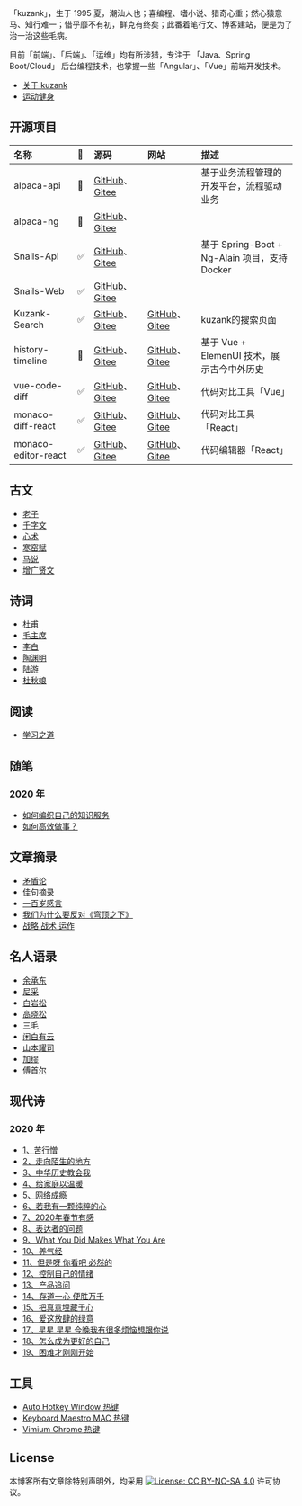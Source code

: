 「kuzank」，生于 1995 夏，潮汕人也；喜编程、嗜小说、猎奇心重；然心猿意马、知行难一；惜乎靡不有初，鲜克有终矣；此番着笔行文、博客建站，便是为了治一治这些毛病。

目前「前端」、「后端」、「运维」均有所涉猎，专注于 「Java、Spring Boot/Cloud」 后台编程技术，也掌握一些「Angular」、「Vue」前端开发技术。

* [关于 kuzank](关于我.md)
* [运动健身](运动健身.md)

## 开源项目

| 名称| 👻 | 源码 | 网站 | 描述 |
|:-------------|:-------------|:-------------|:-------------|:-------------|
| alpaca-api | 🤯 |[GitHub](https://github.com/kuzank/alpaca-api)、[Gitee](https://gitee.com/kuzank/alpaca-api) |   | 基于业务流程管理的开发平台，流程驱动业务 |
| alpaca-ng  | 🤯 |[GitHub](https://github.com/kuzank/alpaca-ng)、[Gitee](https://gitee.com/kuzank/alpaca-ng) | |  |
| Snails-Api |  ✅  | [GitHub](https://github.com/kuzank/snails-api)、[Gitee](https://gitee.com/kuzank/snails-api)| | 基于 Spring-Boot + Ng-Alain 项目，支持 Docker |
| Snails-Web |  ✅  |  [GitHub](https://github.com/kuzank/snails-web)、[Gitee](https://gitee.com/kuzank/snails-web)  | |  |
| Kuzank-Search | ✅ |[GitHub](https://github.com/kuzank/kuzank-search)、[Gitee](https://gitee.com/kuzank/kuzank-search)|  [GitHub](https://kuzank.com/kuzank-search/)、[Gitee](http://kuzank.gitee.io/kuzank-search/) | kuzank的搜索页面 |
| history-timeline | 🚀 |  [GitHub](https://github.com/kuzank/history-timeline)、[Gitee](https://gitee.com/kuzank/history-timeline)  | [GitHub](http://kuzank.com/history-timeline/)、[Gitee](http://kuzank.gitee.io/history-timeline/)  | 基于 Vue + ElemenUI 技术，展示古今中外历史 |
| vue-code-diff | ✅ |  [GitHub](https://github.com/kuzank/vue-code-diff)、[Gitee](https://gitee.com/kuzank/vue-code-diff)  | [GitHub](https://kuzank.github.io/vue-code-diff/)、[Gitee](http://kuzank.gitee.io/vue-code-diff/)  | 代码对比工具「Vue」 |
| monaco-diff-react | ✅ |  [GitHub](https://github.com/kuzank/monaco-diff-react)、[Gitee](https://gitee.com/kuzank/monaco-diff-react)  | [GitHub](http://kuzank.com/monaco-diff-react/)、[Gitee](http://kuzank.gitee.io/monaco-diff-react/)  | 代码对比工具「React」 |
| monaco-editor-react | ✅ |  [GitHub](https://github.com/kuzank/monaco-editor-react)、[Gitee](https://gitee.com/kuzank/monaco-editor-react)  | [GitHub](http://kuzank.com/monaco-editor-react/)、[Gitee](http://kuzank.gitee.io/monaco-editor-react/)  | 代码编辑器「React」 |


## 古文
* [老子](古文/老子.md)
* [千字文](古文/千字文.md)
* [心术](古文/心术.md)
* [寒窑赋](古文/寒窑赋.md)
* [马说](古文/马说.md)
* [增广贤文](古文/增广贤文.md)


## 诗词
* [杜甫](诗词/杜甫.md)
* [毛主席](诗词/毛主席.md)
* [李白](诗词/李白.md)
* [陶渊明](诗词/陶渊明.md)
* [陆游](诗词/陆游.md)
* [杜秋娘](诗词/杜秋娘.md)


## 阅读
* [学习之道](阅读/学习之道.md)


## 随笔 

### 2020 年
* [如何编织自己的知识服务](随笔/2020/如何编织自己的知识服务.md)
* [如何高效做事？](随笔/2020/如何高效做事.md)


## 文章摘录
* [矛盾论](https://www.marxists.org/chinese/maozedong/marxist.org-chinese-mao-193708.htm)
* [佳句摘录](文章摘录/佳句摘录.md)
* [一百岁感言](文章摘录/一百岁感言.md)
* [我们为什么要反对《穹顶之下》](文章摘录/我们为什么要反对穹顶之下.md)
* [战略 战术 运作](http://www.360doc.com/content/20/0216/23/14247416_892568398.shtml)


## 名人语录
* [余承东](名人语录/余承东.md)
* [尼采](名人语录/尼采.md)
* [白岩松](名人语录/白岩松.md)
* [高晓松](名人语录/高晓松.md)
* [三毛](名人语录/三毛.md)
* [闲白有云](名人语录/闲白有云.md)
* [山本耀司](名人语录/山本耀司.md)
* [加缪](名人语录/加缪.md)
* [傅首尔](名人语录/傅首尔.md)


## 现代诗

### 2020 年
- [1、苦行憎](现代诗/2020/01苦行憎.md)
- [2、走向陌生的地方](现代诗/2020/02走向陌生的地方.md)
- [3、中华历史教会我](现代诗/2020/03中华历史教会我.md)
- [4、给家庭以温暖](现代诗/2020/04给家庭以温暖.md)
- [5、网络成瘾](现代诗/2020/05网络成瘾.md)
- [6、若我有一颗纯粹的心](现代诗/2020/06若我有一颗纯粹的心.md)
- [7、2020年春节有感](现代诗/2020/072020年春节有感.md)
- [8、表达者的问题](现代诗/2020/08表达者的问题.md)
- [9、What You Did Makes What You Are](现代诗/2020/09WhatYouDidMakesWhatYouAre.md)
- [10、养气经](现代诗/2020/10养气经.md)
- [11、但是呀 你看吧 必然的](现代诗/2020/11但是呀你看吧必然的.md)
- [12、控制自己的情绪](现代诗/2020/12控制自己的情绪.md)
- [13、产品追问](现代诗/2020/13产品追问.md)
- [14、存道一心 便胜万千](现代诗/2020/14存道一心便胜万千.md)
- [15、把真意埋藏于心](现代诗/2020/15把真意埋藏于心.md)
- [16、爱这放肆的绿意](现代诗/2020/16爱这放肆的绿意.md)
- [17、星星 星星 今晚我有很多烦恼想跟你说](现代诗/2020/17星星星星今晚我有很多烦恼想跟你说.md)
- [18、怎么成为更好的自己](现代诗/2020/18怎么成为更好的自己.md)
- [19、困难才刚刚开始](现代诗/2020/19困难才刚刚开始.md)


## 工具
* [Auto Hotkey Window 热键](效率工具/AutoHotkey.md)
* [Keyboard Maestro MAC 热键](效率工具/KeyboardMaestro.md)
* [Vimium Chrome 热键](效率工具/Vimium.md)


## License

本博客所有文章除特别声明外，均采用 [![License: CC BY-NC-SA 4.0](https://camo.githubusercontent.com/68b1d40ecc7a83ac2c1e691be14ce4be95cec195/68747470733a2f2f6c6963656e7365627574746f6e732e6e65742f6c2f62792d6e632d73612f342e302f38307831352e706e67)](https://creativecommons.org/licenses/by-nc-sa/4.0/) 许可协议。
